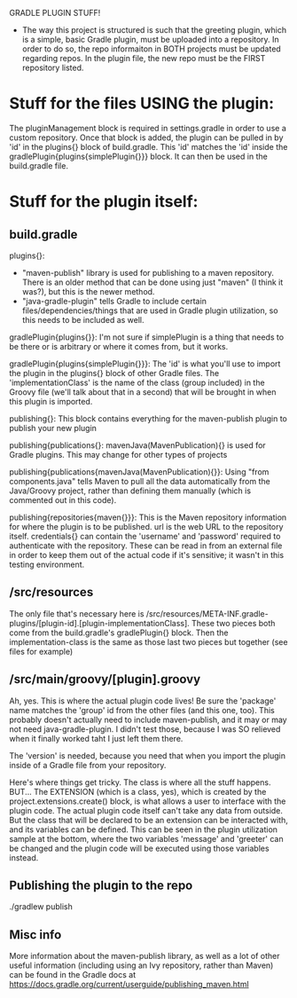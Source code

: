GRADLE PLUGIN STUFF!
- The way this project is structured is such that the greeting plugin, which is a simple, basic Gradle plugin, must be uploaded into a repository. In order to do so, the repo informaiton in BOTH projects must be updated regarding repos. In the plugin file, the new repo must be the FIRST repository listed.


# Stuff for the files USING the plugin:
The pluginManagement block is required in settings.gradle in order to use a custom repository.
Once that block is added, the plugin can be pulled in by 'id' in the plugins{} block of build.gradle.
This 'id' matches the 'id' inside the gradlePlugin{plugins{simplePlugin{}}} block.
It can then be used in the build.gradle file.


# Stuff for the plugin itself:
## build.gradle
plugins{}:
- "maven-publish" library is used for publishing to a maven repository. There is an older method that can be done using just "maven" (I think it was?), but this is the newer method.
- "java-gradle-plugin" tells Gradle to include certain files/dependencies/things that are used in Gradle plugin utilization, so this needs to be included as well.

gradlePlugin{plugins{}}:
I'm not sure if simplePlugin is a thing that needs to be there or is arbitrary or where it comes from, but it works.

gradlePlugin{plugins{simplePlugin{}}}:
The 'id' is what you'll use to import the plugin in the plugins{} block of other Gradle files.
The 'implementationClass' is the name of the class (group included) in the Groovy file (we'll talk about that in a second) that will be brought in when this plugin is imported.

publishing{}:
This block contains everything for the maven-publish plugin to publish your new plugin

publishing{publications{}:
mavenJava(MavenPublication){} is used for Gradle plugins. This may change for other types of projects

publishing{publications{mavenJava(MavenPublication){}}:
Using "from components.java" tells Maven to pull all the data automatically from the Java/Groovy project, rather than defining them manually (which is commented out in this code).

publishing{repositories{maven{}}}:
This is the Maven repository information for where the plugin is to be published.
url is the web URL to the repository itself.
credentials{} can contain the 'username' and 'password' required to authenticate with the repository. These can be read in from an external file in order to keep them out of the actual code if it's sensitive; it wasn't in this testing environment.


## /src/resources
The only file that's necessary here is /src/resources/META-INF.gradle-plugins/[plugin-id].[plugin-implementationClass]. These two pieces both come from the build.gradle's gradlePlugin{} block. Then the implementation-class is the same as those last two pieces but together (see files for example)


## /src/main/groovy/[plugin].groovy
Ah, yes. This is where the actual plugin code lives! Be sure the 'package' name matches the 'group' id from the other files (and this one, too). This probably doesn't actually need to include maven-publish, and it may or may not need java-gradle-plugin. I didn't test those, because I was SO relieved when it finally worked taht I just left them there.

The 'version' is needed, because you need that when you import the plugin inside of a Gradle file from your repository. 

Here's where things get tricky.
The class is where all the stuff happens. BUT...
The EXTENSION (which is a class, yes), which is created by the project.extensions.create() block, is what allows a user to interface with the plugin code. The actual plugin code itself can't take any data from outside. But the class that will be declared to be an extension can be interacted with, and its variables can be defined. This can be seen in the plugin utilization sample at the bottom, where the two variables 'message' and 'greeter' can be changed and the plugin code will be executed using those variables instead. 


## Publishing the plugin to the repo
./gradlew publish


## Misc info
More information about the maven-publish library, as well as a lot of other useful information (including using an Ivy repository, rather than Maven) can be found in the Gradle docs at https://docs.gradle.org/current/userguide/publishing_maven.html


